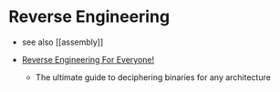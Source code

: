 Reverse Engineering
===================

* see also [[assembly]]

* [Reverse Engineering For Everyone!](https://0xinfection.github.io/reversing/)
    * The ultimate guide to deciphering binaries for any architecture